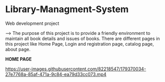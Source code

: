 # Library-Managment-System
Web development project

--> The purpose of this project is to provide a friendly environment to maintain all book details and issues of books.
There are different pages in this project like Home Page, Login and registration page, catalog page, about page.

**HOME PAGE**



https://user-images.githubusercontent.com/82218547/179370034-27e7768a-85af-471a-9c84-ea79d33cc073.mp4

